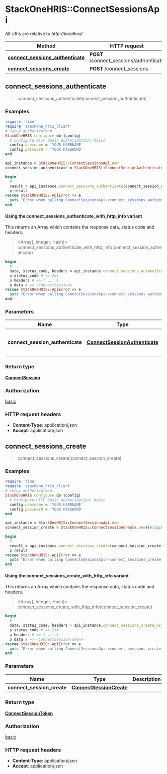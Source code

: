 # StackOneHRIS::ConnectSessionsApi

All URIs are relative to *http://localhost*

| Method | HTTP request | Description |
| ------ | ------------ | ----------- |
| [**connect_sessions_authenticate**](ConnectSessionsApi.md#connect_sessions_authenticate) | **POST** /connect_sessions/authenticate |  |
| [**connect_sessions_create**](ConnectSessionsApi.md#connect_sessions_create) | **POST** /connect_sessions |  |


## connect_sessions_authenticate

> <ConnectSession> connect_sessions_authenticate(connect_session_authenticate)



### Examples

```ruby
require 'time'
require 'stackone_hris_client'
# setup authorization
StackOneHRIS.configure do |config|
  # Configure HTTP basic authorization: basic
  config.username = 'YOUR USERNAME'
  config.password = 'YOUR PASSWORD'
end

api_instance = StackOneHRIS::ConnectSessionsApi.new
connect_session_authenticate = StackOneHRIS::ConnectSessionAuthenticate.new({token: 'token_example'}) # ConnectSessionAuthenticate | The parameters to authenticate

begin
  # 
  result = api_instance.connect_sessions_authenticate(connect_session_authenticate)
  p result
rescue StackOneHRIS::ApiError => e
  puts "Error when calling ConnectSessionsApi->connect_sessions_authenticate: #{e}"
end
```

#### Using the connect_sessions_authenticate_with_http_info variant

This returns an Array which contains the response data, status code and headers.

> <Array(<ConnectSession>, Integer, Hash)> connect_sessions_authenticate_with_http_info(connect_session_authenticate)

```ruby
begin
  # 
  data, status_code, headers = api_instance.connect_sessions_authenticate_with_http_info(connect_session_authenticate)
  p status_code # => 2xx
  p headers # => { ... }
  p data # => <ConnectSession>
rescue StackOneHRIS::ApiError => e
  puts "Error when calling ConnectSessionsApi->connect_sessions_authenticate_with_http_info: #{e}"
end
```

### Parameters

| Name | Type | Description | Notes |
| ---- | ---- | ----------- | ----- |
| **connect_session_authenticate** | [**ConnectSessionAuthenticate**](ConnectSessionAuthenticate.md) | The parameters to authenticate |  |

### Return type

[**ConnectSession**](ConnectSession.md)

### Authorization

[basic](../README.md#basic)

### HTTP request headers

- **Content-Type**: application/json
- **Accept**: application/json


## connect_sessions_create

> <ConnectSessionToken> connect_sessions_create(connect_session_create)



### Examples

```ruby
require 'time'
require 'stackone_hris_client'
# setup authorization
StackOneHRIS.configure do |config|
  # Configure HTTP basic authorization: basic
  config.username = 'YOUR USERNAME'
  config.password = 'YOUR PASSWORD'
end

api_instance = StackOneHRIS::ConnectSessionsApi.new
connect_session_create = StackOneHRIS::ConnectSessionCreate.new({origin_owner_id: 'origin_owner_id_example', origin_owner_name: 'origin_owner_name_example'}) # ConnectSessionCreate | 

begin
  # 
  result = api_instance.connect_sessions_create(connect_session_create)
  p result
rescue StackOneHRIS::ApiError => e
  puts "Error when calling ConnectSessionsApi->connect_sessions_create: #{e}"
end
```

#### Using the connect_sessions_create_with_http_info variant

This returns an Array which contains the response data, status code and headers.

> <Array(<ConnectSessionToken>, Integer, Hash)> connect_sessions_create_with_http_info(connect_session_create)

```ruby
begin
  # 
  data, status_code, headers = api_instance.connect_sessions_create_with_http_info(connect_session_create)
  p status_code # => 2xx
  p headers # => { ... }
  p data # => <ConnectSessionToken>
rescue StackOneHRIS::ApiError => e
  puts "Error when calling ConnectSessionsApi->connect_sessions_create_with_http_info: #{e}"
end
```

### Parameters

| Name | Type | Description | Notes |
| ---- | ---- | ----------- | ----- |
| **connect_session_create** | [**ConnectSessionCreate**](ConnectSessionCreate.md) |  |  |

### Return type

[**ConnectSessionToken**](ConnectSessionToken.md)

### Authorization

[basic](../README.md#basic)

### HTTP request headers

- **Content-Type**: application/json
- **Accept**: application/json

